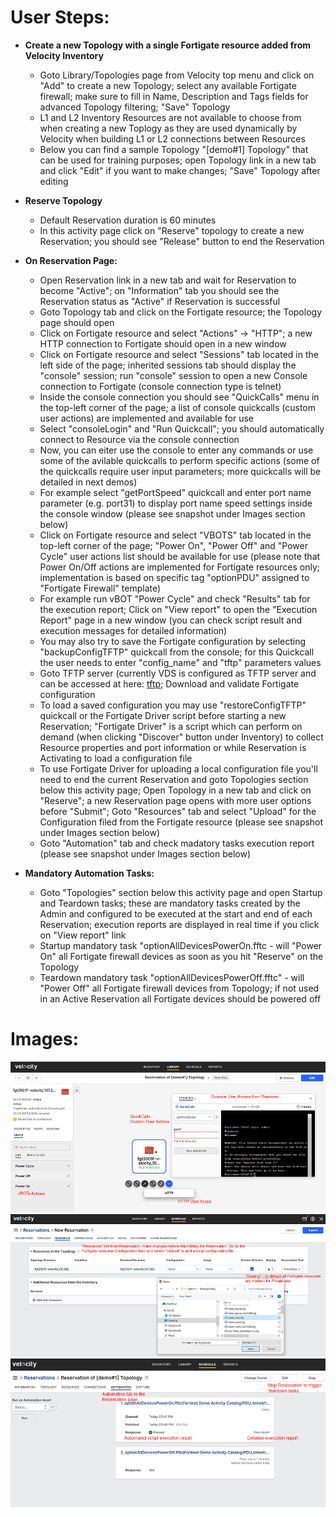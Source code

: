 # User Steps:

* **Create a new Topology with a single Fortigate resource added from Velocity Inventory**
    * Goto Library/Topologies page from Velocity top menu and click on "Add" to create a new Topology; select any available Fortigate firewall; make sure to fill in Name, Description and Tags fields for advanced Topology filtering; "Save" Topology 
    * L1 and L2 Inventory Resources are not available to choose from when creating a new Toplogy as they are used dynamically by Velocity when building L1 or L2 connections between Resources
    * Below you can find a sample Topology "\[demo#1\] Topology" that can be used for training purposes; open Topology link in a new tab and click "Edit" if you want to make changes; "Save" Topology after editing 

* **Reserve Topology**  
    * Default Reservation duration is 60 minutes
    * In this activity page click on "Reserve" topology to create a new Reservation; you should see "Release" button to end the Reservation

* **On Reservation Page:**
    * Open Reservation link in a new tab and wait for Reservation to become "Active"; on "Information" tab you should see the Reservation status as "Active" if Reservation is successful
    * Goto Topology tab and click on the Fortigate resource; the Topology page should open
    * Click on Fortigate resource and select "Actions" -> "HTTP"; a new HTTP connection to Fortigate should open in a new window
    * Click on Fortigate resource and select "Sessions" tab located in the left side of the page; inherited sessions tab should display the "console" session; run "console" session to open a new Console connection to Fortigate (console connection type is telnet)
    * Inside the console connection you should see "QuickCalls" menu in the top-left corner of the page; a list of console quickcalls (custom user actions) are implemented and available for use
    * Select "consoleLogin" and "Run Quickcall"; you should automatically connect to Resource via the console connection
    * Now, you can eiter use the console to enter any commands or use some of the avilable quickcalls to perform specific actions (some of the quickcalls require user input parameters; more quickcalls will be detailed in next demos)
    * For example select "getPortSpeed" quickcall and enter port name parameter (e.g. port31) to display port name speed settings inside the console window (please see snapshot under Images section below)
    * Click on Fortigate resource and select "VBOTS" tab located in the top-left corner of the page; "Power On", "Power Off" and "Power Cycle" user actions list should be available for use (please note that Power On/Off actions are implemented for Fortigate resources only; implementation is based on specific tag "optionPDU" assigned to "Fortigate Firewall" template)
    * For example run vBOT "Power Cycle" and check "Results" tab for the execution report; Click on "View report" to open the "Execution Report" page in a new window (you can check script result and execution messages for detailed information)
    *  You may also try to save the Fortigate configuration by selecting "backupConfigTFTP" quickcall from the console; for this Quickcall the user needs to enter "config_name" and "tftp" parameters values
    * Goto TFTP server (currently VDS is configured as TFTP server and can be accessed at here: [tftp](https://10.210.107.20/tftp); Download and validate Fortigate configuration
    * To load a saved configuration you may use "restoreConfigTFTP" quickcall or the Fortigate Driver script before starting a new Reservation; "Fortigate Driver" is a script which can perform on demand (when clicking "Discover" button under Inventory) to collect Resource properties and port information or while Reservation is Activating to load a configuration file
    * To use Fortigate Driver for uploading a local configuration file you'll need to end the current Reservation and goto Topologies section below this activity page; Open Topology in a new tab and click on "Reserve"; a new Reservation page opens with more user options before "Submit"; Goto "Resources" tab and select "Upload" for the Configuration filed from the Fortigate resource (please see snapshot under Images section below)
    * Goto "Automation" tab and check madatory tasks execution report (please see snapshot under Images section below) 


* **Mandatory Automation Tasks:**
    * Goto "Topologies" section below this activity page and open Startup and Teardown tasks; these are mandatory tasks created by the Admin and configured to be executed at the start and end of each Reservation; execution reports are displayed in real time if you click on "View report" link
    * Startup mandatory task "optionAllDevicesPowerOn.fftc - will "Power On" all Fortigate firewall devices as soon as you hit "Reserve" on the Topology
    * Teardown mandatory task "optionAllDevicesPowerOff.fftc" - will "Power Off" all Fortigate firewall devices from Topology; if not used in an Active Reservation all Fortigate devices should be powered off

# Images:
![Image from file](demo1.jpg)
![Image from file](demo1_1.jpg)
![Image from file](demo1_2.jpg)

